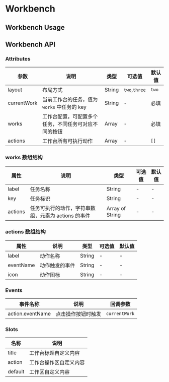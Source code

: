 # Workbench

## Workbench Usage

## Workbench API

### Attributes

| 参数        | 说明                                                 | 类型   | 可选值         | 默认值 |
| ----------- | ---------------------------------------------------- | ------ | -------------- | ------ |
| layout      | 布局方式                                             | String | `two`,`three` | `two`  |
| currentWork | 当前工作台的任务，值为 `works` 中任务的 key          | String | -              | 必填   |
| works       | 工作台配置，可配置多个任务，不同任务可对应不同的按钮 | Array  | -              | 必填   |
| actions     | 工作台所有可执行动作                                 | Array  | -              | `[]`   |

### works 数组结构

| 属性    | 说明                                                | 类型            | 可选值 | 默认值 |
| ------- | --------------------------------------------------- | --------------- | ------ | ------ |
| label   | 任务名称                                            | String          | -      | -      |
| key     | 任务标识                                            | String          | -      | -      |
| actions | 任务可执行的动作，字符串数组，元素为 actions 的事件 | Array of String | -      | -      |

### actions 数组结构

| 属性      | 说明           | 类型   | 可选值 | 默认值 |
| --------- | -------------- | ------ | ------ | ------ |
| label     | 动作名称       | String | -      | -      |
| eventName | 动作触发的事件 | String | -      | -      |
| icon      | 动作图标       | String | -      | -      |

### Events

| 事件名称  | 说明               | 回调参数 |
| --------- | ------------------ | -------- |
| action.eventName | 点击操作按钮时触发 | `currentWork`        |

### Slots

| 名称    | 说明                   |
| ------- | ---------------------- |
| title   | 工作台标题自定义内容   |
| action  | 工作台操作区自定义内容 |
| default | 工作区自定义内容       |

